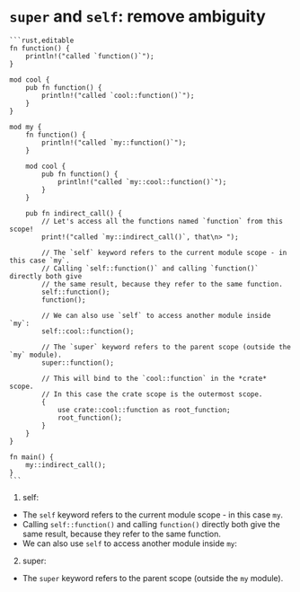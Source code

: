 # `super` and `self`: remove ambiguity

~~~admonish tip title="The *super* and *self* keywords can be used in the path to remove ambiguity when accessing items and to prevent unnecessary hardcoding of paths." collapsible=true
```rust,editable
fn function() {
    println!("called `function()`");
}

mod cool {
    pub fn function() {
        println!("called `cool::function()`");
    }
}

mod my {
    fn function() {
        println!("called `my::function()`");
    }
    
    mod cool {
        pub fn function() {
            println!("called `my::cool::function()`");
        }
    }
    
    pub fn indirect_call() {
        // Let's access all the functions named `function` from this scope!
        print!("called `my::indirect_call()`, that\n> ");
        
        // The `self` keyword refers to the current module scope - in this case `my`.
        // Calling `self::function()` and calling `function()` directly both give
        // the same result, because they refer to the same function.
        self::function();
        function();
        
        // We can also use `self` to access another module inside `my`:
        self::cool::function();
        
        // The `super` keyword refers to the parent scope (outside the `my` module).
        super::function();
        
        // This will bind to the `cool::function` in the *crate* scope.
        // In this case the crate scope is the outermost scope.
        {
            use crate::cool::function as root_function;
            root_function();
        }
    }
}

fn main() {
    my::indirect_call();
}
```
~~~

1. self:

- The `self` keyword refers to the current module scope - in this case `my`.
- Calling `self::function()` and calling `function()` directly both give the same result, because they refer to the same function.
- We can also use `self` to access another module inside `my`:

2. super:

- The `super` keyword refers to the parent scope (outside the `my` module).